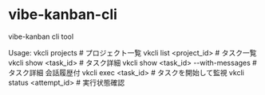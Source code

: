 # vibe-kanban-cli
vibe-kanban cli tool 

Usage:
  vkcli projects                         # プロジェクト一覧
  vkcli list <project_id>                # タスク一覧
  vkcli show <task_id>                   # タスク詳細
  vkcli show <task_id> --with-messages   # タスク詳細 会話履歴付
  vkcli exec <task_id>                   # タスクを開始して監視
  vkcli status <attempt_id>              # 実行状態確認

